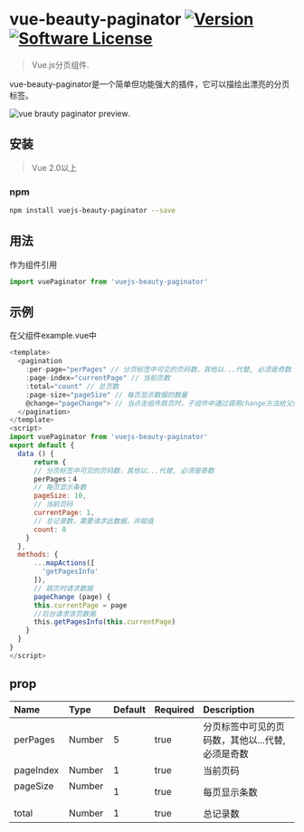 # vue-beauty-paginator <a href="https://www.npmjs.com/package/vue-beauty-paginator"><img src="https://img.shields.io/npm/v/vuejs-paginator.svg" alt="Version"></a> [![Software License](https://img.shields.io/badge/license-MIT-brightgreen.svg?style=flat)](LICENSE)
> Vue.js分页组件.

vue-beauty-paginator是一个简单但功能强大的插件，它可以描绘出漂亮的分页标签。

![vue brauty paginator preview](https://github.com/qwbtc/vue-beauty-paginator/blob/master/dist/dist/image/show.gif).

## 安装
> Vue 2.0以上
### npm
``` bash
npm install vuejs-beauty-paginator --save
```

## 用法
作为组件引用
```js
import vuePaginator from 'vuejs-beauty-paginator'
```

## 示例
在父组件example.vue中
```js
<template>
  <pagination
    :per-page="perPages" // 分页标签中可见的页码数，其他以...代替, 必须是奇数
    :page-index="currentPage" // 当前页数
    :total="count" // 总页数
    :page-size="pageSize" // 每页显示数据的数量
    @change="pageChange"> // 当点击组件跳页时，子组件中通过调用change方法给父组件传递点击的页码，父组件通过调用pageChange方法来请求新数据
  </pagination>
</template>
<script>
import vuePaginator from 'vuejs-beauty-paginator'
export default {
  data () {
      return {
      // 分页标签中可见的页码数，其他以...代替, 必须是奇数
      perPages：4
      // 每页显示条数
      pageSize: 10,
      // 当前页码
      currentPage: 1,
      // 总记录数，需要请求此数据，并赋值
      count: 0
    }
  },
  methods: {
      ...mapActions([
        'getPagesInfo'
      ]),
      // 跳页时请求数据
      pageChange (page) {
      this.currentPage = page
      //后台请求该页数据
      this.getPagesInfo(this.currentPage)
    }
  }
}
</script>
```

## prop
| Name          | Type     | Default | Required | Description
| :------------ | :--------| :-------| :--------| :-----------
| perPages      | Number   | 5       | true     | 分页标签中可见的页码数，其他以...代替, 必须是奇数
| pageIndex     | Number   | 1       | true     | 当前页码
| pageSize      | Number   | 1       | true     | 每页显示条数
| total         | Number   | 1       | true     | 总记录数


